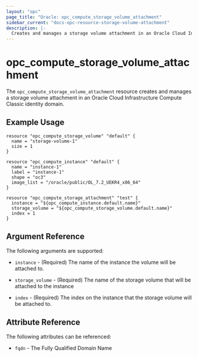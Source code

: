 ```yaml
---
layout: "opc"
page_title: "Oracle: opc_compute_storage_volume_attachment"
sidebar_current: "docs-opc-resource-storage-volume-attachment"
description: |-
  Creates and manages a storage volume attachment in an Oracle Cloud Infrastructure Compute Classic identity domain.
---
```


# opc\_compute\_storage\_volume\_attachment

The `opc_compute_storage_volume_attachment` resource creates and manages a storage volume attachment in an Oracle Cloud Infrastructure Compute Classic identity domain.

## Example Usage

```hcl
resource "opc_compute_storage_volume" "default" {
  name = "storage-volume-1"
  size = 1
}

resource "opc_compute_instance" "default" {
  name = "instance-1"
  label = "instance-1"
  shape = "oc3"
  image_list = "/oracle/public/OL_7.2_UEKR4_x86_64"
}

resource "opc_compute_storage_attachment" "test" {
  instance = "${opc_compute_instance.default.name}"
  storage_volume = "${opc_compute_storage_volume.default.name}"
  index = 1
}
```

## Argument Reference

The following arguments are supported:

* `instance` - (Required) The name of the instance the volume will be attached to.

* `storage_volume` - (Required) The name of the storage volume that will be attached to the
 instance

* `index` - (Required) The index on the instance that the storage volume will be attached to.

## Attribute Reference

The following attributes can be referenced:

* `fqdn` - The Fully Qualified Domain Name
